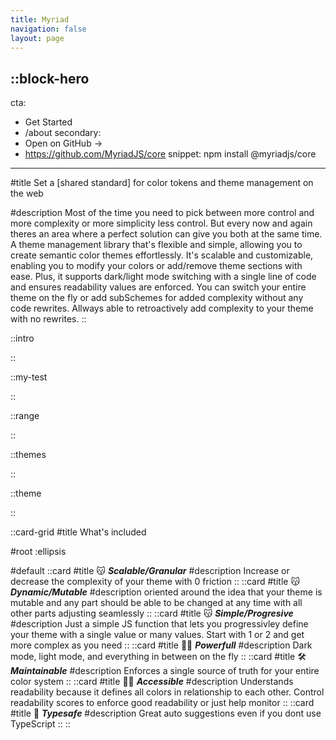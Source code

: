 ```yaml
---
title: Myriad
navigation: false
layout: page
---
```


::block-hero
---
cta:
  - Get Started
  - /about
secondary:
  - Open on GitHub →
  - https://github.com/MyriadJS/core
snippet: npm install @myriadjs/core
---

#title
Set a [shared standard] for color tokens and theme management on the web

#description
Most of the time you need to pick between more control and more complexity or more simplicity less control. But every now and again theres an area where a perfect solution can give you both at the same time. A theme management library that's flexible and simple, allowing you to create semantic color themes effortlessly. It's scalable and customizable, enabling you to modify your colors or add/remove theme sections with ease. Plus, it supports dark/light mode switching with a single line of code and ensures readability values are enforced. You can switch your entire theme on the fly or add subSchemes for added complexity without any code rewrites. Allways able to retroactively add complexity to your theme with no rewrites.
::

::intro

::

::my-test

::

::range

::

::themes

::

::theme

::


::card-grid
#title
What's included

#root
:ellipsis

#default
  ::card
  #title
  :kissing_cat: ***Scalable/Granular***
  #description
  Increase or decrease the complexity of your theme with 0 friction
  ::
  ::card
  #title
  :kissing_cat: ***Dynamic/Mutable***
  #description
  oriented around the idea that your theme is mutable and any part should be able to be changed at any time with all other parts adjusting seamlessly
  ::
  ::card
  #title
  :kissing_cat: ***Simple/Progresive***
  #description
  Just a simple JS function that lets you progressivley define your theme with a single value or many values. Start with 1 or 2 and get more complex as you need
  ::
  ::card
  #title
  :man_in_manual_wheelchair: ***Powerfull***
  #description
  Dark mode, light mode, and everything in between on the fly
  ::
  ::card
  #title
  :hammer_and_wrench: ***Maintainable***
  #description
  Enforces a single source of truth for your entire color system
  ::
  ::card
  #title
  :man_in_manual_wheelchair: ***Accessible***
  #description
  Understands readability because it defines all colors in relationship to each other. Control readability scores to enforce good readability or just help monitor
  ::
  ::card
  #title
  :telescope: ***Typesafe***
  #description
  Great auto suggestions even if you dont use TypeScript
  ::
::